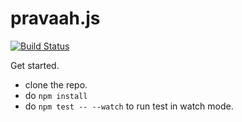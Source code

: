 # pravaah.js 
[![Build Status](https://travis-ci.org/daveamit/pravaah.js.svg?branch=develop)](https://travis-ci.org/daveamit/pravaah.js)

Get started.

* clone the repo.
* do `npm install`
* do `npm test -- --watch` to run test in watch mode.

